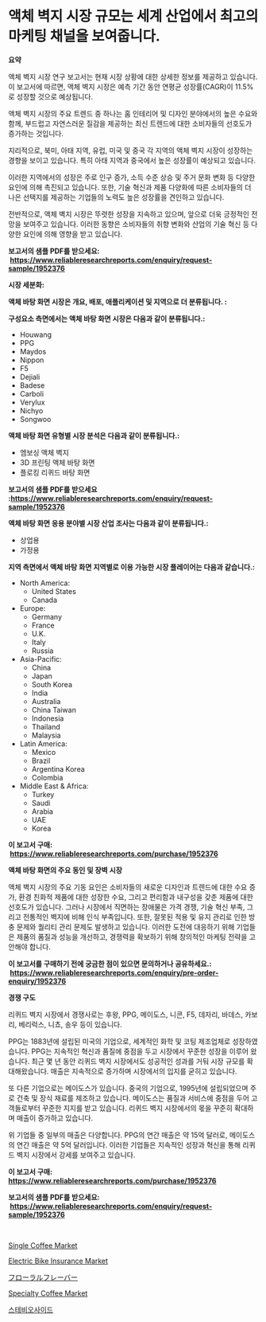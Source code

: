 <p><h1>액체 벽지 시장 규모는 세계 산업에서 최고의 마케팅 채널을 보여줍니다.</h1></p><p><strong>요약</strong></p>
<p><p>액체 벽지 시장 연구 보고서는 현재 시장 상황에 대한 상세한 정보를 제공하고 있습니다. 이 보고서에 따르면, 액체 벽지 시장은 예측 기간 동안 연평균 성장률(CAGR)이 11.5%로 성장할 것으로 예상됩니다.</p><p>액체 벽지 시장의 주요 트렌드 중 하나는 홈 인테리어 및 디자인 분야에서의 높은 수요와 함께, 부드럽고 자연스러운 질감을 제공하는 최신 트렌드에 대한 소비자들의 선호도가 증가하는 것입니다.</p><p>지리적으로, 북미, 아태 지역, 유럽, 미국 및 중국 각 지역의 액체 벽지 시장이 성장하는 경향을 보이고 있습니다. 특히 아태 지역과 중국에서 높은 성장률이 예상되고 있습니다.</p><p>이러한 지역에서의 성장은 주로 인구 증가, 소득 수준 상승 및 주거 문화 변화 등 다양한 요인에 의해 촉진되고 있습니다. 또한, 기술 혁신과 제품 다양화에 따른 소비자들의 더 나은 선택지를 제공하는 기업들의 노력도 높은 성장률을 견인하고 있습니다.</p><p>전반적으로, 액체 벽지 시장은 뚜렷한 성장을 지속하고 있으며, 앞으로 더욱 긍정적인 전망을 보여주고 있습니다. 이러한 동향은 소비자들의 취향 변화와 산업의 기술 혁신 등 다양한 요인에 의해 영향을 받고 있습니다.</p></p>
<p><strong>보고서의 샘플 PDF를 받으세요: &nbsp;<a href="https://www.reliableresearchreports.com/enquiry/request-sample/1952376">https://www.reliableresearchreports.com/enquiry/request-sample/1952376</a></strong></p>
<p><strong>시장 세분화:</strong></p>
<p><strong> 액체 바탕 화면 시장은 개요, 배포, 애플리케이션 및 지역으로 더 분류됩니다. :</strong></p>
<p><strong>구성요소 측면에서는 액체 바탕 화면 시장은 다음과 같이 분류됩니다.:</strong></p>
<p><ul><li>Houwang</li><li>PPG</li><li>Maydos</li><li>Nippon</li><li>F5</li><li>Dejiali</li><li>Badese</li><li>Carboli</li><li>Verylux</li><li>Nichyo</li><li>Songwoo</li></ul></p>
<p><strong> 액체 바탕 화면 유형별 시장 분석은 다음과 같이 분류됩니다.:</strong></p>
<p><ul><li>엠보싱 액체 벽지</li><li>3D 프린팅 액체 바탕 화면</li><li>플로킹 리퀴드 바탕 화면</li></ul></p>
<p><strong>보고서의 샘플 PDF를 받으세요 :<a href="https://www.reliableresearchreports.com/enquiry/request-sample/1952376">https://www.reliableresearchreports.com/enquiry/request-sample/1952376</a></strong></p>
<p><strong> 액체 바탕 화면 응용 분야별 시장 산업 조사는 다음과 같이 분류됩니다.:</strong></p>
<p><ul><li>상업용</li><li>가정용</li></ul></p>
<p><strong>지역 측면에서 액체 바탕 화면 지역별로 이용 가능한 시장 플레이어는 다음과 같습니다.:</strong></p>
<p><ul>
    <li>
        North America:
        <ul>
            <li>United States</li>
            <li>Canada</li>
        </ul>
    </li>
    <li>
        Europe:
        <ul>
            <li>Germany</li>
            <li>France</li>
            <li>U.K.</li>
            <li>Italy</li>
            <li>Russia</li>
        </ul>
    </li>
    <li>
        Asia-Pacific:
        <ul>
            <li>China</li>
            <li>Japan</li>
            <li>South Korea</li>
            <li>India</li>
            <li>Australia</li>
            <li>China Taiwan</li>
            <li>Indonesia</li>
            <li>Thailand</li>
            <li>Malaysia</li>
        </ul>
    </li>
    <li>
        Latin America:
        <ul>
            <li>Mexico</li>
            <li>Brazil</li>
            <li>Argentina Korea</li>
            <li>Colombia</li>
        </ul>
    </li>
    <li>
        Middle East & Africa:
        <ul>
            <li>Turkey</li>
            <li>Saudi</li>
            <li>Arabia</li>
            <li>UAE</li>
            <li>Korea</li>
        </ul>
    </li>
    </ul></p>
<p><strong>이 보고서 구매: &nbsp;<a href="https://www.reliableresearchreports.com/purchase/1952376">https://www.reliableresearchreports.com/purchase/1952376</a></strong></p>
<p><strong>액체 바탕 화면의 주요 동인 및 장벽 시장</strong></p>
<p><p>액체 벽지 시장의 주요 기동 요인은 소비자들의 새로운 디자인과 트렌드에 대한 수요 증가, 환경 친화적 제품에 대한 성장한 수요, 그리고 편리함과 내구성을 갖춘 제품에 대한 선호도가 있습니다. 그러나 시장에서 직면하는 장애물은 가격 경쟁, 기술 혁신 부족, 그리고 전통적인 벽지에 비해 인식 부족입니다. 또한, 잘못된 적용 및 유지 관리로 인한 방충 문제와 퀄리티 관리 문제도 발생하고 있습니다. 이러한 도전에 대응하기 위해 기업들은 제품의 품질과 성능을 개선하고, 경쟁력을 확보하기 위해 창의적인 마케팅 전략을 고안해야 합니다.</p></p>
<p><strong>이 보고서를 구매하기 전에 궁금한 점이 있으면 문의하거나 공유하세요.: &nbsp;<a href="https://www.reliableresearchreports.com/enquiry/pre-order-enquiry/1952376">https://www.reliableresearchreports.com/enquiry/pre-order-enquiry/1952376</a></strong></p>
<p><strong>경쟁 구도</strong></p>
<p><p>리퀴드 벽지 시장에서 경쟁사로는 후왕, PPG, 메이도스, 니콘, F5, 데자리, 바데스, 카보리, 베리럭스, 니쵸, 송우 등이 있습니다. </p><p>PPG는 1883년에 설립된 미국의 기업으로, 세계적인 화학 및 코팅 제조업체로 성장하였습니다. PPG는 지속적인 혁신과 품질에 중점을 두고 시장에서 꾸준한 성장을 이루어 왔습니다. 최근 몇 년 동안 리퀴드 벽지 시장에서도 성공적인 성과를 거둬 시장 규모를 확대해왔습니다. 매출은 지속적으로 증가하며 시장에서의 입지를 굳히고 있습니다.</p><p>또 다른 기업으로는 메이도스가 있습니다. 중국의 기업으로, 1995년에 설립되었으며 주로 건축 및 장식 재료를 제조하고 있습니다. 메이도스는 품질과 서비스에 중점을 두어 고객들로부터 꾸준한 지지를 받고 있습니다. 리퀴드 벽지 시장에서의 몫을 꾸준히 확대하며 매출이 증가하고 있습니다.</p><p>위 기업들 중 일부의 매출은 다양합니다. PPG의 연간 매출은 약 15억 달러로, 메이도스의 연간 매출은 약 5억 달러입니다. 이러한 기업들은 지속적인 성장과 혁신을 통해 리퀴드 벽지 시장에서 강세를 보여주고 있습니다.</p></p>
<p><strong>이 보고서 구매: &nbsp; <a href="https://www.reliableresearchreports.com/purchase/1952376">https://www.reliableresearchreports.com/purchase/1952376</a></strong></p>
<p><strong>보고서의 샘플 PDF를 받으세요: &nbsp;<a href="https://www.reliableresearchreports.com/enquiry/request-sample/1952376">https://www.reliableresearchreports.com/enquiry/request-sample/1952376</a></strong><strong></strong></p>
<p>&nbsp;</p>
<p><p><a href="https://issuu.com/reportprime-2/docs/single-coffee-market-size-2030.pptx">Single Coffee Market</a></p><p><a href="https://nifty-kite-d51.notion.site/Electric-Bike-Insurance-Market-Size-and-Growth-Market-Segmentation-Regional-and-Country-Breakdowns-09eef7a7fa2e47ecb0561c6a4a96c90d">Electric Bike Insurance Market</a></p><p><a href="https://github.com/oafhukehf4709715/Market-Research-Report-List-1/blob/main/3244474191195.md">フローラルフレーバー</a></p><p><a href="https://view.publitas.com/reportprime-1/specialty-coffee-market-analysis-examines-its-scope-on-growth-opportunities-and-forecasted-trends-spanning-from-2023-to-2030/">Specialty Coffee Market</a></p><p><a href="https://github.com/plelbej847484502/Market-Research-Report-List-1/blob/main/4592436191040.md">스테비오사이드</a></p></p>